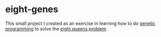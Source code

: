 # eight-genes

This small project I created as an exercise in learning how to do [genetic programming][] to solve the [eight queens problem][].

[genetic programming]: http://en.wikipedia.org/wiki/Genetic_programming
[eight queens problem]: http://en.wikipedia.org/wiki/Eight_queens